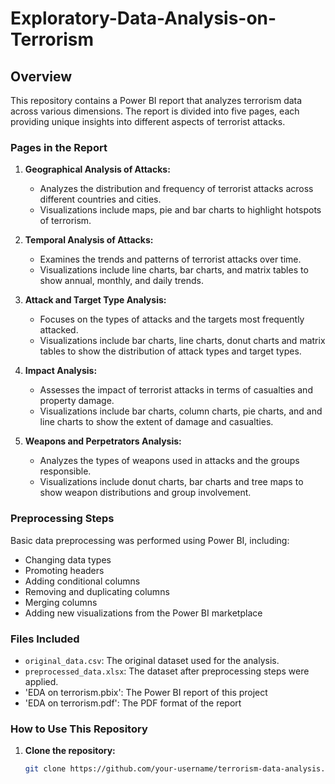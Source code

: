 # Exploratory-Data-Analysis-on-Terrorism

## Overview

This repository contains a Power BI report that analyzes terrorism data across various dimensions. The report is divided into five pages, each providing unique insights into different aspects of terrorist attacks.

### Pages in the Report

1. **Geographical Analysis of Attacks:**
   - Analyzes the distribution and frequency of terrorist attacks across different countries and cities.
   - Visualizations include maps, pie and bar charts to highlight hotspots of terrorism.

2. **Temporal Analysis of Attacks:**
   - Examines the trends and patterns of terrorist attacks over time.
   - Visualizations include line charts, bar charts, and matrix tables to show annual, monthly, and daily trends.

3. **Attack and Target Type Analysis:**
   - Focuses on the types of attacks and the targets most frequently attacked.
   - Visualizations include bar charts, line charts, donut charts and matrix tables to show the distribution of attack types and target types.

4. **Impact Analysis:**
   - Assesses the impact of terrorist attacks in terms of casualties and property damage.
   - Visualizations include bar charts, column charts, pie charts, and and line charts to show the extent of damage and casualties.

5. **Weapons and Perpetrators Analysis:**
   - Analyzes the types of weapons used in attacks and the groups responsible.
   - Visualizations include donut charts, bar charts and tree maps to show weapon distributions and group involvement.

### Preprocessing Steps

Basic data preprocessing was performed using Power BI, including:
- Changing data types
- Promoting headers
- Adding conditional columns
- Removing and duplicating columns
- Merging columns
- Adding new visualizations from the Power BI marketplace

### Files Included

- `original_data.csv`: The original dataset used for the analysis.
- `preprocessed_data.xlsx`: The dataset after preprocessing steps were applied.
- 'EDA on terrorism.pbix': The Power BI report of this project
- 'EDA on terrorism.pdf': The PDF format of the report

### How to Use This Repository

1. **Clone the repository:**
   ```bash
   git clone https://github.com/your-username/terrorism-data-analysis.git
